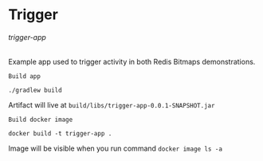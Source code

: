 # Trigger
###### trigger-app

Example app used to trigger activity in both Redis Bitmaps demonstrations.

`Build app`
```
./gradlew build
```
Artifact will live at `build/libs/trigger-app-0.0.1-SNAPSHOT.jar`

`Build docker image`
```
docker build -t trigger-app .
```
Image will be visible when you run command `docker image ls -a`
